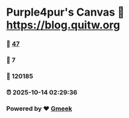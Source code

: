 # Purple4pur's Canvas :link: https://blog.quitw.org 
### :page_facing_up: [47](https://blog.quitw.org/tag.html) 
### :speech_balloon: 7 
### :hibiscus: 120185 
### :alarm_clock: 2025-10-14 02:29:36 
### Powered by :heart: [Gmeek](https://github.com/Meekdai/Gmeek)
